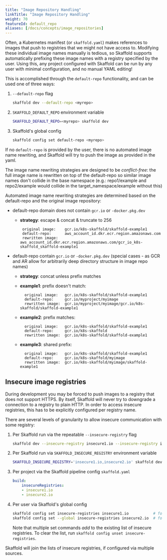 ```yaml
---
title: "Image Repository Handling"
linkTitle: "Image Repository Handling"
weight: 70
featureId: default_repo
aliases: [/docs/concepts/image_repositories]
---
```


Often, a Kubernetes manifest (or `skaffold.yaml`) makes references to images that push to
registries that we might not have access to. Modifying these individual image names manually
is tedious, so Skaffold supports automatically prefixing these image names with a registry
specified by the user. Using this, any project configured with Skaffold can be run by any user
with minimal configuration, and no manual YAML editing!

This is accomplished through the `default-repo` functionality, and can be used one of three ways:

1. `--default-repo` flag

    ```bash
    skaffold dev --default-repo <myrepo>
    ```

1. `SKAFFOLD_DEFAULT_REPO` environment variable

    ```bash
    SKAFFOLD_DEFAULT_REPO=<myrepo> skaffold dev
    ```

1. Skaffold's global config

    ```bash
    skaffold config set default-repo <myrepo>
    ```

If no `default-repo` is provided by the user, there is no automated image name rewriting, and Skaffold will
try to push the image as provided in the yaml.

The image name rewriting strategies are designed to be *conflict-free*:
the full image name is rewritten on top of the default-repo so similar image names don't collide in the base namespace (e.g.: repo1/example and repo2/example would collide in the target_namespace/example without this)

Automated image name rewriting strategies are determined based on the default-repo and the original image repository:

* default-repo domain does not contain `gcr.io` or `-docker.pkg.dev`
  * **strategy**: 		escape & concat & truncate to 256

    ```
     original image: 	gcr.io/k8s-skaffold/skaffold-example1
     default-repo:      aws_account_id.dkr.ecr.region.amazonaws.com
     rewritten image:   aws_account_id.dkr.ecr.region.amazonaws.com/gcr_io_k8s-skaffold_skaffold-example1
    ```

* default-repo contain `gcr.io` or `-docker.pkg.dev` (special cases - as GCR and AR allow for arbitrarily deep directory structure in image repo names)
  * **strategy**: concat unless prefix matches
  * **example1**: prefix doesn't match:

    ```
      original image: 	gcr.io/k8s-skaffold/skaffold-example1
      default-repo: 	gcr.io/myproject/myimage
      rewritten image:  gcr.io/myproject/myimage/gcr.io/k8s-skaffold/skaffold-example1
    ```
  * **example2**: prefix matches:

    ```
      original image: 	gcr.io/k8s-skaffold/skaffold-example1
      default-repo: 	gcr.io/k8s-skaffold
      rewritten image:  gcr.io/k8s-skaffold/skaffold-example1
    ```
  * **example3**: shared prefix:

    ```
      original image: 	gcr.io/k8s-skaffold/skaffold-example1
      default-repo: 	gcr.io/k8s-skaffold/myimage
      rewritten image:  gcr.io/k8s-skaffold/myimage/skaffold-example1
    ```

## Insecure image registries

During development you may be forced to push images to a registry that does not support HTTPS.
By itself, Skaffold will never try to downgrade a connection to a registry to plain HTTP.
In order to access insecure registries, this has to be explicitly configured per registry name.

There are several levels of granularity to allow insecure communication with some registry:

1. Per Skaffold run via the repeatable `--insecure-registry` flag

    ```bash
    skaffold dev --insecure-registry insecure1.io --insecure-registry insecure2.io
    ```

1. Per Skaffold run via `SKAFFOLD_INSECURE_REGISTRY` environment variable

    ```bash
    SKAFFOLD_INSECURE_REGISTRY='insecure1.io,insecure2.io' skaffold dev
    ```

1. Per project via the Skaffold pipeline config `skaffold.yaml`

    ```yaml
    build:
        insecureRegistries:
        - insecure1.io
        - insecure2.io
    ```

1. Per user via Skaffold's global config

    ```bash
    skaffold config set insecure-registries insecure1.io           # for the current kube-context
    skaffold config set --global insecure-registries insecure2.io  # for any kube-context
    ```

    Note that multiple set commands _add_ to the existing list of insecure registries.
    To clear the list, run `skaffold config unset insecure-registries`.

Skaffold will join the lists of insecure registries, if configured via multiple sources.
